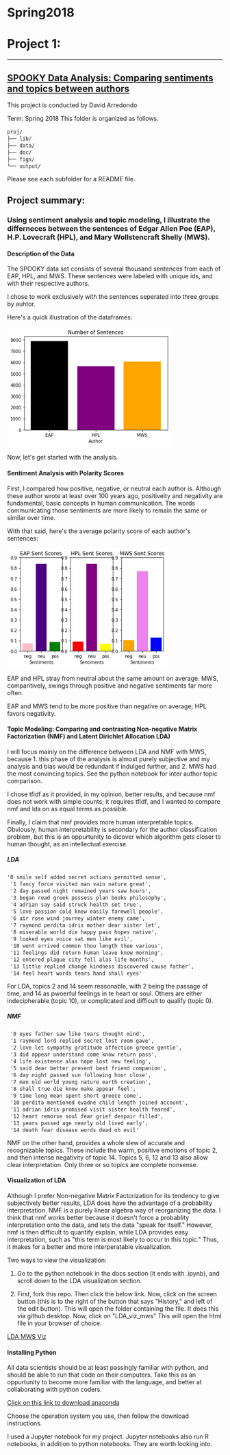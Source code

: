 # Spring2018
# Project 1:

----


## [SPOOKY Data Analysis: Comparing sentiments and topics between authors](doc/)
 This project is conducted by David Arredondo

Term: Spring 2018
This folder is organized as follows.

```
proj/
├── lib/
├── data/
├── doc/
├── figs/
└── output/
```
Please see each subfolder for a README file.

## Project summary: 
### Using sentiment analysis and topic modeling, I illustrate the differneces between the sentences of Edgar Allen Poe (EAP), H.P. Lovecraft (HPL), and Mary Wollstencraft Shelly (MWS).

#### Description of the Data
The SPOOKY data set consists of several thousand sentences from each of EAP, HPL, and MWS. These sentences were labeled with unique ids,
and with their respective authors.

I chose to work exclusively with the sentences seperated into three groups by auhtor.

Here's a quick illustration of the dataframes:

![Sentence Distribution by Author](https://github.com/GU4243-ADS/spring2018-project1-dca2123/blob/master/figs/num_spooky_sente.png)

Now, let's get started with the analysis.

#### Sentiment Analysis with Polarity Scores

First, I compared how positive, negative, or neutral each author is. Although these author wrote at least over 100 years ago,
positiveity and negativity are fundamental, basic concepts in human communication. The words communicating those sentiments are more
likely to remain the same or similar over time.

With that said, here's the average polarity score of each author's sentences:

![Polarity Scores](https://github.com/GU4243-ADS/spring2018-project1-dca2123/blob/master/figs/spooky_sentiments.png)

EAP and HPL stray from neutral about the same amount on average.
MWS, comparitively, swings through positive and negative sentiments far more often.

EAP and MWS tend to be more positive than negative on average; HPL favors negativity.

#### Topic Modeling: Comparing and contrasting Non-negative Matrix Factorization (NMF) and Latent Dirichlet Allocation LDA)

I will focus mainly on the difference between LDA and NMF with MWS, because 1. this phase of the analysis is almost purely subjective and my analysis and bias would be redundant if indulged further, and 2. MWS had the most convincing topics.
See the python notebook for inter author topic comparison.

I chose tfidf as it provided, in my opinion, better results, and because nmf does not work with simple counts; it requires
tfidf, and I wanted to compare nmf and lda on as equal terms as possible.

Finally, I claim that nmf provides more human interpretable topics. Obviously, human interpretability is secondary for the author classification problem, but this is an oppurtunity to dicover which algorithm gets closer to human thought, as an intellectual exercise.

##### LDA
```
'0 smile self added secret actions permitted sense',
 '1 fancy force visited man vain nature great',
 '2 day passed night remained years saw hours',
 '3 began read greek possess plan books philosophy',
 '4 adrian say said struck health set true',
 '5 love passion cold knew easily farewell people',
 '6 air rose wind journey winter enemy came',
 '7 raymond perdita idris mother dear sister let',
 '8 miserable world die happy pain hopes native',
 '9 looked eyes voice sat men like evil',
 '10 went arrived common thou length thee various',
 '11 feelings did return human leave know morning',
 '12 entered plague city fell alas life months',
 '13 little replied change kindness discovered cause father',
 '14 feel heart words tears hand shall eyes'
```
For LDA, topics 2 and 14 seem reasonable, with 2 being the passage of time, and 14 as pwoerful feelings in te heart or soul.
Others are either indecipherable (topic 10), or complicated and difficult to qualify (topic 0).

##### NMF
```
 '0 eyes father saw like tears thought mind',
 '1 raymond lord replied secret lost room gave',
 '2 love let sympathy gratitude affection greece gentle',
 '3 did appear understand come know return pass',
 '4 life existence alas hope lost new feeling',
 '5 said dear better present best friend companion',
 '6 day night passed sun following hour close',
 '7 man old world young nature earth creation',
 '8 shall true die know make appear feel',
 '9 time long mean spent short greece come',
 '10 perdita mentioned evadne child length joined account',
 '11 adrian idris promised visit sister health feared',
 '12 heart remorse soul fear grief despair filled',
 '13 years passed age nearly old lived early',
 '14 death fear disease words dead oh evil'
```
NMF on the other hand, provides a whole slew of accurate and recognizable topics. These include the warm, positive emotions of topic 2,
and then intense negativity of topic 14. Topics 5, 6, 12 and 13 also allow clear interpretation. 
Only three or so topics are complete nonsense.

#### Visualization of LDA

Although I prefer Non-negative Matrix Factorization for its tendency to give subjectively better results,
LDA does have the advantage of a probability interpretation. NMF is a purely linear algebra way of reorganizing the data. 
I think that nmf works better because it doesn't force a probablity interpretation onto the data, and lets the data "speak for itself." 
However, nmf is then difficult to quantify explain, while LDA provides easy interpretation, such as 
"this term is most likely to occur in this topic." Thus, it makes for a better and more interperatable visualization.

Two ways to view the visualization:

1. Go to the python notebook in the docs section (it ends with .ipynb), and scroll down to the LDA visualization section.

2. First, fork this repo. Then click the below link. Now, click on the screen button (this is to the right of the button that says 
"History," and left of the edit button). This will open the folder containing the file. It does this via github desktop. Now, click on 
"LDA\_viz\_mws" 
This will open the html file in your browser of choice.

[LDA MWS Viz](https://github.com/GU4243-ADS/spring2018-project1-dca2123/blob/master/figs/LDA_viz_mws.html)

#### Installing Python

All data scientists should be at least passingly familiar with python, and should be able to run that code on their computers. Take this as an oppurtunity to become more familiar with the language, and better at collaborating with python coders.

[Click on this link to download anaconda](https://conda.io/docs/user-guide/install/index.html#regular-installation)

Choose the operation system you use, then follow the download instructions. 

I used a Jupyter notebook for my project. Jupyter notebooks also run R notebooks, in addition to python notebooks. They are worth
looking into.

